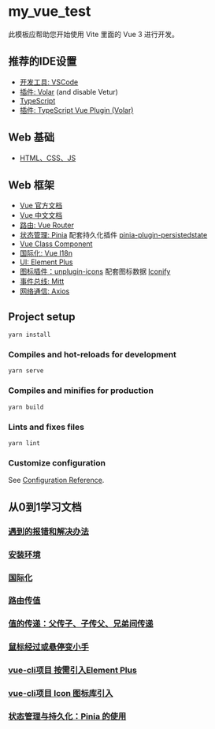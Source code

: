# my_vue_test

此模板应帮助您开始使用 Vite 里面的 Vue 3 进行开发。

## 推荐的IDE设置

- [开发工具: VSCode](https://code.visualstudio.com/) 
- [插件: Volar](https://marketplace.visualstudio.com/items?itemName=Vue.volar) (and disable Vetur) 
- [TypeScript](https://www.typescriptlang.org/docs/)
- [插件: TypeScript Vue Plugin (Volar)](https://marketplace.visualstudio.com/items?itemName=Vue.vscode-typescript-vue-plugin)

## Web 基础
- [HTML、CSS、JS](https://developer.mozilla.org/zh-CN/docs/Web)

## Web 框架
- [Vue 官方文档](https://vuejs.org/guide/quick-start.html)
- [Vue 中文文档](https://v3.cn.vuejs.org/guide/installation.html)
- [路由: Vue Router](https://router.vuejs.org/guide/)
- [状态管理: Pinia](https://pinia.vuejs.org/) 配套持久化插件 [pinia-plugin-persistedstate](https://www.npmjs.com/package/pinia-plugin-persistedstate)
- [Vue Class Component](https://class-component.vuejs.org/)
- [国际化: Vue I18n](https://vue-i18n.intlify.dev/introduction)
- [UI: Element Plus](https://element-plus.gitee.io/zh-CN/guide/design.html)
- [图标插件：unplugin-icons](https://www.npmjs.com/package/unplugin-icons) 配套图标数据 [Iconify](https://iconify.design/)
- [事件总线: Mitt](https://github.com/developit/mitt)
- [网络通信: Axios](https://axios-http.com/zh/docs/intro)

## Project setup
```
yarn install
```

### Compiles and hot-reloads for development
```
yarn serve
```

### Compiles and minifies for production
```
yarn build
```

### Lints and fixes files
```
yarn lint
```

### Customize configuration
See [Configuration Reference](https://cli.vuejs.org/config/).

## 从0到1学习文档
### [遇到的报错和解决办法](./readme/%E9%81%87%E5%88%B0%E7%9A%84%E6%8A%A5%E9%94%99%E5%92%8C%E8%A7%A3%E5%86%B3%E5%8A%9E%E6%B3%95.md)
### [安装环境](./readme/%E5%AE%89%E8%A3%85%E7%8E%AF%E5%A2%83.md)
### [国际化](./readme/%E5%9B%BD%E9%99%85%E5%8C%96.md)
### [路由传值](./readme/%E8%B7%AF%E7%94%B1%E4%BC%A0%E5%80%BC.md)
### [值的传递：父传子、子传父、兄弟间传递](./readme/%E5%80%BC%E7%9A%84%E4%BC%A0%E9%80%92%EF%BC%9A%E7%88%B6%E4%BC%A0%E5%AD%90%E3%80%81%E5%AD%90%E4%BC%A0%E7%88%B6%E3%80%81%E5%85%84%E5%BC%9F%E9%97%B4%E4%BC%A0%E9%80%92.md)
### [鼠标经过或悬停变小手](./readme/%E9%BC%A0%E6%A0%87%E7%BB%8F%E8%BF%87%E6%88%96%E6%82%AC%E5%81%9C%E5%8F%98%E5%B0%8F%E6%89%8B.md)
### [vue-cli项目 按需引入Element Plus](./readme/vue-cli%E9%A1%B9%E7%9B%AE%20%E6%8C%89%E9%9C%80%E5%BC%95%E5%85%A5Element%20Plus.md)
### [vue-cli项目 Icon 图标库引入](./readme/vue-cli%E9%A1%B9%E7%9B%AE%20Icon%20%E5%9B%BE%E6%A0%87%E5%BA%93%E5%BC%95%E5%85%A5.md)
### [状态管理与持久化：Pinia 的使用](./readme/%E7%8A%B6%E6%80%81%E7%AE%A1%E7%90%86%E4%B8%8E%E6%8C%81%E4%B9%85%E5%8C%96%EF%BC%9APinia%20%E7%9A%84%E4%BD%BF%E7%94%A8.md)
